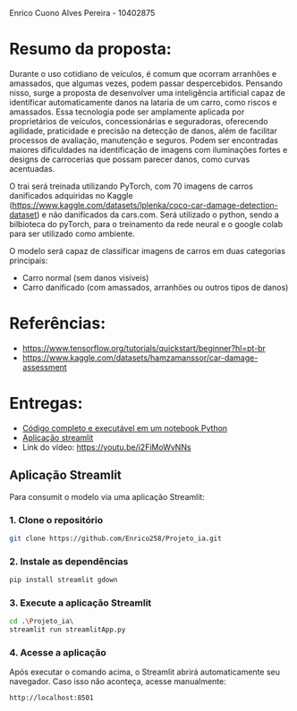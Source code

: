 Enrico Cuono Alves Pereira - 10402875

# Resumo da proposta:

Durante o uso cotidiano de veículos, é comum que ocorram arranhões e amassados, que algumas vezes, podem passar despercebidos. Pensando nisso, surge a proposta de desenvolver uma inteligência artificial capaz de identificar automaticamente danos na lataria de um carro, como riscos e amassados. Essa tecnologia pode ser amplamente aplicada por proprietários de veículos, concessionárias e seguradoras, oferecendo agilidade, praticidade e precisão na detecção de danos, além de facilitar processos de avaliação, manutenção e seguros. Podem ser encontradas maiores dificuldades na identificação de imagens com iluminações fortes e designs de carrocerias que possam parecer danos, como curvas acentuadas.

O trai será treinada utilizando PyTorch, com 70 imagens de carros danificados adquiridas no Kaggle (https://www.kaggle.com/datasets/lplenka/coco-car-damage-detection-dataset) e não danificados da cars.com.
Será utilizado o python, sendo a bilbioteca do pyTorch, para o treinamento da rede neural e o google colab para ser utilizado como ambiente.

O modelo será capaz de classificar imagens de carros em duas categorias principais:
- Carro normal (sem danos visíveis)
- Carro danificado (com amassados, arranhões ou outros tipos de danos)

# Referências: 
- https://www.tensorflow.org/tutorials/quickstart/beginner?hl=pt-br
- https://www.kaggle.com/datasets/hamzamanssor/car-damage-assessment

# Entregas: 
- [Código completo e executável em um notebook Python](notebookFinalProjeto.ipynb)
- [Aplicação streamlit](#Aplicação-Streamlit)
- Link do vídeo: https://youtu.be/i2FiMoWvNNs 

##  Aplicação Streamlit
Para consumit o modelo via uma aplicação Streamlit:

### 1. Clone o repositório

```bash
git clone https://github.com/Enrico258/Projeto_ia.git
```

### 2. Instale as dependências

```bash
pip install streamlit gdown
```

### 3. Execute a aplicação Streamlit

```bash
cd .\Projeto_ia\
streamlit run streamlitApp.py
```

### 4. Acesse a aplicação

Após executar o comando acima, o Streamlit abrirá automaticamente seu navegador. Caso isso não aconteça, acesse manualmente:

```
http://localhost:8501
```
